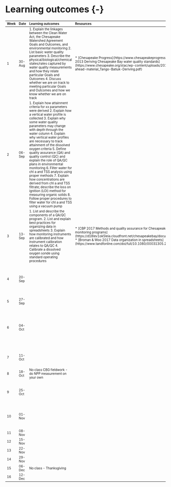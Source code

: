 # Learning outcomes {-}

<table class="table table-striped table-hover" style="font-size: 10px; margin-left: auto; margin-right: auto;">
 <thead>
  <tr>
   <th style="text-align:left;position: sticky; top:0; background-color: #FFFFFF;"> Week </th>
   <th style="text-align:left;position: sticky; top:0; background-color: #FFFFFF;"> Date </th>
   <th style="text-align:left;position: sticky; top:0; background-color: #FFFFFF;"> Learning outcomes </th>
   <th style="text-align:left;position: sticky; top:0; background-color: #FFFFFF;"> Resources </th>
   <th style="text-align:left;position: sticky; top:0; background-color: #FFFFFF;"> Assessment </th>
   <th style="text-align:left;position: sticky; top:0; background-color: #FFFFFF;"> Activity </th>
  </tr>
 </thead>
<tbody>
  <tr>
   <td style="text-align:left;"> 1 </td>
   <td style="text-align:left;"> 30-Aug </td>
   <td style="text-align:left;"> 1. Explain the linkages between the Clean Water Act, the Chesapeake Watershed Agreement Goals and Outcomes, and environmental monitoring
2. List basic water quality parameters
3. Describe the physical/biological/chemical states/rates captured by water quality measurements and how they relate particular Goals and Outcomes
4. Discuss whether we are on track to meeting particular Goals and Outcomes and how we know whether we are on track </td>
   <td style="text-align:left;"> * [Chesapeake Progress](https://www.chesapeakeprogress.com/) 
* [Tango &amp; Batiuk 2013 Deriving Chesapeake Bay water quality standards](https://www.chesapeake.org/stac/wp-content/uploads/2019/08/294_7.-SoS-read-ahead-material_Tango-Batiuk-Deriving.pdf) </td>
   <td style="text-align:left;">  </td>
   <td style="text-align:left;"> Basic water quality measurements on dock: bring weather protection </td>
  </tr>
  <tr>
   <td style="text-align:left;"> 2 </td>
   <td style="text-align:left;"> 06-Sep </td>
   <td style="text-align:left;"> 1. Explain how attainment criteria for xx parameters were derived
2. Explain how a vertical water profile is collected
3. Explain why some water quality parameters may change with depth through the water column
4. Explain why vertical water profiles are necessary to track attainment of the dissolved oxygen criteria
5. Define quality assurance (QA) and quality control (QC) and explain the role of QA/QC plans in environmental monitoring
6. Filter water for chl a and TSS analysis using proper methods
7. Explain how concentrations are derived from chl a and TSS filtrate; describe the loss on ignition (LOI) method for measuring organic solids
8.  Follow proper procedures to filter water for chl a and TSS using a vacuum pump </td>
   <td style="text-align:left;">  </td>
   <td style="text-align:left;"> Quiz on week 1 outcomes </td>
   <td style="text-align:left;"> CTD casts from boat: bring weather protection </td>
  </tr>
  <tr>
   <td style="text-align:left;"> 3 </td>
   <td style="text-align:left;"> 13-Sep </td>
   <td style="text-align:left;"> 1. List and describe the components of a QA/QC program. 
2. List and explain best practices for organizing data in spreadsheets
3. Explain how monitoring instruments are calibrated and how instrument calibration relates to QA/QC
4. Calibrate a dissolved oxygen sonde using standard operating procedures </td>
   <td style="text-align:left;"> * [CBP 2017 Methods and quality assurance for Chesapeake Bay water quality monitoring programs](https://d18lev1ok5leia.cloudfront.net/chesapeakebay/documents/Methods_Manual.pdf)
* [Broman &amp; Woo 2017 Data organization in spreadsheets](https://www.tandfonline.com/doi/full/10.1080/00031305.2017.1375989) </td>
   <td style="text-align:left;"> Quiz on week 2 outcomes </td>
   <td style="text-align:left;"> Filtering and data entry indoors </td>
  </tr>
  <tr>
   <td style="text-align:left;"> 4 </td>
   <td style="text-align:left;"> 20-Sep </td>
   <td style="text-align:left;">  </td>
   <td style="text-align:left;">  </td>
   <td style="text-align:left;"> Quiz on week 3 outcomes </td>
   <td style="text-align:left;"> Process TSS indoors, collect plankton and NPP  from dock: bring weather protection </td>
  </tr>
  <tr>
   <td style="text-align:left;"> 5 </td>
   <td style="text-align:left;"> 27-Sep </td>
   <td style="text-align:left;">  </td>
   <td style="text-align:left;">  </td>
   <td style="text-align:left;"> Quiz on week 4 outcomes </td>
   <td style="text-align:left;"> Plankton ID and counting indoors </td>
  </tr>
  <tr>
   <td style="text-align:left;"> 6 </td>
   <td style="text-align:left;"> 04-Oct </td>
   <td style="text-align:left;">  </td>
   <td style="text-align:left;">  </td>
   <td style="text-align:left;"> Quiz on week 5 outcomes </td>
   <td style="text-align:left;"> Chl *a* extraction and continuous monitoring sonde and benthic cage deployment outside: bring weather protection </td>
  </tr>
  <tr>
   <td style="text-align:left;"> 7 </td>
   <td style="text-align:left;"> 11-Oct </td>
   <td style="text-align:left;">  </td>
   <td style="text-align:left;">  </td>
   <td style="text-align:left;"> Quiz on week 6 outcomes </td>
   <td style="text-align:left;"> Retrieve data sondes and process data: bring weather protection </td>
  </tr>
  <tr>
   <td style="text-align:left;"> 8 </td>
   <td style="text-align:left;"> 18-Oct </td>
   <td style="text-align:left;"> No class CBG fieldwork - do NPP measurement on your own </td>
   <td style="text-align:left;">  </td>
   <td style="text-align:left;">  </td>
   <td style="text-align:left;">  </td>
  </tr>
  <tr>
   <td style="text-align:left;"> 9 </td>
   <td style="text-align:left;"> 25-Oct </td>
   <td style="text-align:left;">  </td>
   <td style="text-align:left;">  </td>
   <td style="text-align:left;"> NPP report </td>
   <td style="text-align:left;"> Field trip to USGS stream gauge in Leonardtown: bring weather protection </td>
  </tr>
  <tr>
   <td style="text-align:left;"> 10 </td>
   <td style="text-align:left;"> 01-Nov </td>
   <td style="text-align:left;">  </td>
   <td style="text-align:left;">  </td>
   <td style="text-align:left;">  </td>
   <td style="text-align:left;"> Retrieve benthic cages and knot-tying: bring weather protection </td>
  </tr>
  <tr>
   <td style="text-align:left;"> 11 </td>
   <td style="text-align:left;"> 08-Nov </td>
   <td style="text-align:left;">  </td>
   <td style="text-align:left;">  </td>
   <td style="text-align:left;">  </td>
   <td style="text-align:left;"> Skills practice indoors </td>
  </tr>
  <tr>
   <td style="text-align:left;"> 12 </td>
   <td style="text-align:left;"> 15-Nov </td>
   <td style="text-align:left;">  </td>
   <td style="text-align:left;">  </td>
   <td style="text-align:left;">  </td>
   <td style="text-align:left;"> Individual skill assessments </td>
  </tr>
  <tr>
   <td style="text-align:left;"> 13 </td>
   <td style="text-align:left;"> 22-Nov </td>
   <td style="text-align:left;">  </td>
   <td style="text-align:left;">  </td>
   <td style="text-align:left;">  </td>
   <td style="text-align:left;"> TBD </td>
  </tr>
  <tr>
   <td style="text-align:left;"> 14 </td>
   <td style="text-align:left;"> 29-Nov </td>
   <td style="text-align:left;">  </td>
   <td style="text-align:left;">  </td>
   <td style="text-align:left;">  </td>
   <td style="text-align:left;">  </td>
  </tr>
  <tr>
   <td style="text-align:left;"> 15 </td>
   <td style="text-align:left;"> 06-Dec </td>
   <td style="text-align:left;"> No class - Thanksgiving </td>
   <td style="text-align:left;">  </td>
   <td style="text-align:left;">  </td>
   <td style="text-align:left;"> TBD </td>
  </tr>
  <tr>
   <td style="text-align:left;"> 16 </td>
   <td style="text-align:left;"> 12-Dec </td>
   <td style="text-align:left;">  </td>
   <td style="text-align:left;">  </td>
   <td style="text-align:left;">  </td>
   <td style="text-align:left;">  </td>
  </tr>
</tbody>
</table>
